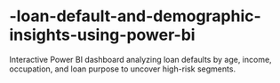 # -loan-default-and-demographic-insights-using-power-bi
Interactive Power BI dashboard analyzing loan defaults by age, income, occupation, and loan purpose to uncover high-risk segments.
